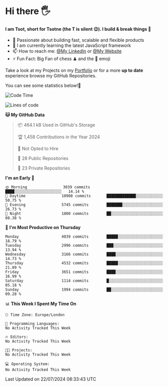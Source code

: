 # Hi there :raised_hand_with_fingers_splayed:
#### I am Tsot, short for Tsotne (the T is silent :wink:). I build & break things :space_invader:
- :telescope: Passionate about building fast, scalable and flexible products
- :seedling: I am currently learning the latest JavaScript framework 
- :mailbox: How to reach me: [@My LinkedIn](https://www.linkedin.com/in/tsotne-gvadzabia/) or [@My Website](https://tsotne.co.uk/contact)
- :zap: Fun Fact: Big Fan of chess ♟ and the 👾 emoji

Take a look at my Projects on my [Portfolio](https://tsotne.co.uk/) or for a more **up to date** experience browse my GitHub Repositories.

You can see some statistics below!:space_invader:
<!--START_SECTION:waka-->
![Code Time](http://img.shields.io/badge/Code%20Time-761%20hrs%202%20mins-blue)

![Lines of code](https://img.shields.io/badge/From%20Hello%20World%20I%27ve%20Written-7.8%20million%20lines%20of%20code-blue)

**🐱 My GitHub Data** 

> 📦 464.1 kB Used in GitHub's Storage 
 > 
> 🏆 1,458 Contributions in the Year 2024
 > 
> 🚫 Not Opted to Hire
 > 
> 📜 28 Public Repositories 
 > 
> 🔑 23 Private Repositories 
 > 
**I'm an Early 🐤** 

```text
🌞 Morning                3039 commits        ████░░░░░░░░░░░░░░░░░░░░░   14.14 % 
🌆 Daytime                10908 commits       █████████████░░░░░░░░░░░░   50.75 % 
🌃 Evening                5745 commits        ███████░░░░░░░░░░░░░░░░░░   26.73 % 
🌙 Night                  1800 commits        ██░░░░░░░░░░░░░░░░░░░░░░░   08.38 % 
```
📅 **I'm Most Productive on Thursday** 

```text
Monday                   4039 commits        █████░░░░░░░░░░░░░░░░░░░░   18.79 % 
Tuesday                  2996 commits        ███░░░░░░░░░░░░░░░░░░░░░░   13.94 % 
Wednesday                3166 commits        ████░░░░░░░░░░░░░░░░░░░░░   14.73 % 
Thursday                 4532 commits        █████░░░░░░░░░░░░░░░░░░░░   21.09 % 
Friday                   3651 commits        ████░░░░░░░░░░░░░░░░░░░░░   16.99 % 
Saturday                 1114 commits        █░░░░░░░░░░░░░░░░░░░░░░░░   05.18 % 
Sunday                   1994 commits        ██░░░░░░░░░░░░░░░░░░░░░░░   09.28 % 
```


📊 **This Week I Spent My Time On** 

```text
🕑︎ Time Zone: Europe/London

💬 Programming Languages: 
No Activity Tracked This Week

🔥 Editors: 
No Activity Tracked This Week

🐱‍💻 Projects: 
No Activity Tracked This Week

💻 Operating System: 
No Activity Tracked This Week
```


 Last Updated on 22/07/2024 08:33:43 UTC
<!--END_SECTION:waka-->
